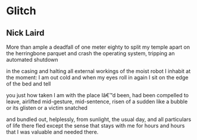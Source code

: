 # Glitch
## Nick Laird
More than ample a deadfall of one meter eighty to split
my temple apart on the herringbone parquet and crash
the operating system, tripping an automated shutdown

in the casing and halting all external workings of the moist
robot I inhabit at the moment: I am out cold and when
my eyes roll in again I sit on the edge of the bed and tell

you just how taken I am with the place Iâ€™d been, had been
compelled to leave, airlifted mid-gesture, mid-sentence, risen
of a sudden like a bubble or its glisten or a victim snatched

and bundled out, helplessly, from sunlight, the usual day,
and all particulars of life there fled except the sense that stays
with me for hours and hours that I was valuable and needed there.